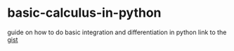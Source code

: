 # basic-calculus-in-python
guide on how to do basic integration and differentiation in python
link to the [gist](https://gist.github.com/Simply-Cubing/372e4a958241202fca6417197bb3c67c)
